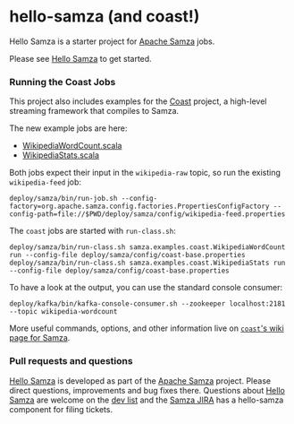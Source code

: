 hello-samza (and coast!)
===========

Hello Samza is a starter project for [Apache Samza](http://samza.apache.org/) jobs.

Please see [Hello Samza](http://samza.apache.org/startup/hello-samza/0.8/) to get started.

### Running the Coast Jobs

This project also includes examples for the [Coast](https://github.com/bkirwi/coast)
project, a high-level streaming framework that compiles to Samza.

The new example jobs are here:

- [WikipediaWordCount.scala](/src/main/scala/samza/examples/coast/WikipediaWordCount.scala)
- [WikipediaStats.scala](/src/main/scala/samza/examples/coast/WikipediaStats.scala)

Both jobs expect their input in the `wikipedia-raw` topic, so run the existing
`wikipedia-feed` job:

    deploy/samza/bin/run-job.sh --config-factory=org.apache.samza.config.factories.PropertiesConfigFactory --config-path=file://$PWD/deploy/samza/config/wikipedia-feed.properties

The `coast` jobs are started with `run-class.sh`:

    deploy/samza/bin/run-class.sh samza.examples.coast.WikipediaWordCount run --config-file deploy/samza/config/coast-base.properties
    deploy/samza/bin/run-class.sh samza.examples.coast.WikipediaStats run --config-file deploy/samza/config/coast-base.properties

To have a look at the output, you can use the standard console consumer:

    deploy/kafka/bin/kafka-console-consumer.sh --zookeeper localhost:2181 --topic wikipedia-wordcount

More useful commands, options, and other information 
live on [`coast`'s wiki page for Samza][coast-samza].

[coast-samza]: https://github.com/bkirwi/coast/wiki/Samza
    
### Pull requests and questions

[Hello Samza](http://samza.apache.org/startup/hello-samza/0.8/) is developed as part of the [Apache Samza](http://samza.apache.org) project. Please direct questions, improvements and bug fixes there.  Questions about [Hello Samza](http://samza.apache.org/startup/hello-samza/0.8/) are welcome on the [dev list](http://samza.apache.org/community/mailing-lists.html) and the [Samza JIRA](https://issues.apache.org/jira/browse/SAMZA) has a hello-samza component for filing tickets.
